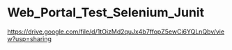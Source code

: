 # Web_Portal_Test_Selenium_Junit

https://drive.google.com/file/d/1tOizMd2quJx4b7ffopZ5ewCi6YQLnQbv/view?usp=sharing
